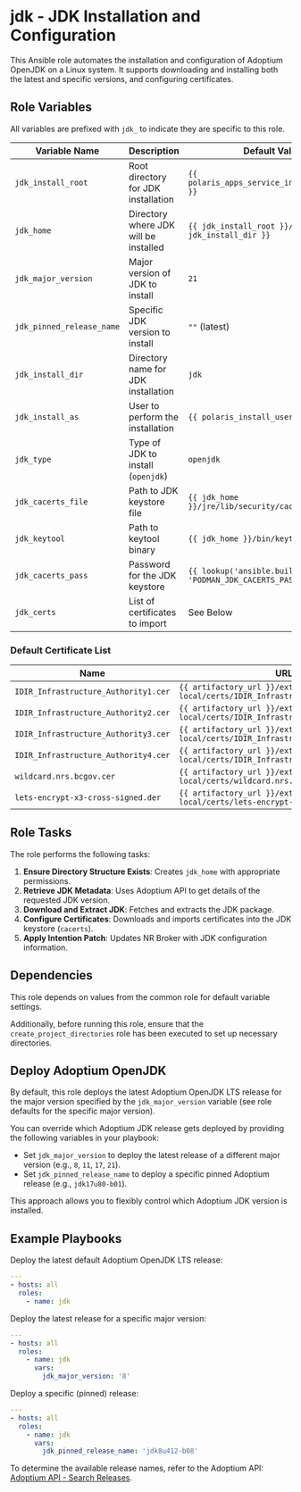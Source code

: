 # jdk - JDK Installation and Configuration

This Ansible role automates the installation and configuration of Adoptium OpenJDK on a Linux system. It supports downloading and installing both the latest and specific versions, and configuring certificates.

## Role Variables

All variables are prefixed with `jdk_` to indicate they are specific to this role.

| Variable Name               | Description                                          | Default Value |
|-----------------------------|------------------------------------------------------|---------------|
| `jdk_install_root`          | Root directory for JDK installation                 | `{{ polaris_apps_service_install_bin_home }}` |
| `jdk_home`                  | Directory where JDK will be installed               | `{{ jdk_install_root }}/{{ jdk_install_dir }}` |
| `jdk_major_version`         | Major version of JDK to install                     | `21`          |
| `jdk_pinned_release_name`   | Specific JDK version to install                     | `""` (latest) |
| `jdk_install_dir`           | Directory name for JDK installation                 | `jdk`         |
| `jdk_install_as`            | User to perform the installation                    | `{{ polaris_install_user }}` |
| `jdk_type`                  | Type of JDK to install (`openjdk`)                  | `openjdk`     |
| `jdk_cacerts_file`          | Path to JDK keystore file                           | `{{ jdk_home }}/jre/lib/security/cacerts` |
| `jdk_keytool`               | Path to keytool binary                              | `{{ jdk_home }}/bin/keytool` |
| `jdk_cacerts_pass`          | Password for the JDK keystore                       | `{{ lookup('ansible.builtin.env', 'PODMAN_JDK_CACERTS_PASS') }}` |
| `jdk_certs`                 | List of certificates to import                      | See Below     |

### Default Certificate List

| Name                                      | URL |
|-------------------------------------------|-----|
| `IDIR_Infrastructure_Authority1.cer`     | `{{ artifactory_url }}/ext-binaries-local/certs/IDIR_Infrastructure_Authority1.cer` |
| `IDIR_Infrastructure_Authority2.cer`     | `{{ artifactory_url }}/ext-binaries-local/certs/IDIR_Infrastructure_Authority2.cer` |
| `IDIR_Infrastructure_Authority3.cer`     | `{{ artifactory_url }}/ext-binaries-local/certs/IDIR_Infrastructure_Authority3.cer` |
| `IDIR_Infrastructure_Authority4.cer`     | `{{ artifactory_url }}/ext-binaries-local/certs/IDIR_Infrastructure_Authority4.cer` |
| `wildcard.nrs.bcgov.cer`                 | `{{ artifactory_url }}/ext-binaries-local/certs/wildcard.nrs.bcgov.cer` |
| `lets-encrypt-x3-cross-signed.der`       | `{{ artifactory_url }}/ext-binaries-local/certs/lets-encrypt-x3-cross-signed.der` |


## Role Tasks

The role performs the following tasks:

1. **Ensure Directory Structure Exists**: Creates `jdk_home` with appropriate permissions.
2. **Retrieve JDK Metadata**: Uses Adoptium API to get details of the requested JDK version.
3. **Download and Extract JDK**: Fetches and extracts the JDK package.
4. **Configure Certificates**: Downloads and imports certificates into the JDK keystore (`cacerts`).
5. **Apply Intention Patch**: Updates NR Broker with JDK configuration information.

## Dependencies

This role depends on values from the common role for default variable settings.

Additionally, before running this role, ensure that the `create_project_directories` role has been executed to set up necessary directories.

## Deploy Adoptium OpenJDK

By default, this role deploys the latest Adoptium OpenJDK LTS release for the major version specified by the `jdk_major_version` variable (see role
defaults for the specific major version).

You can override which Adoptium JDK release gets deployed by providing the following variables in your playbook:

- Set `jdk_major_version` to deploy the latest release of a different major version (e.g., `8`, `11`, `17`, `21`).
- Set `jdk_pinned_release_name` to deploy a specific pinned Adoptium release (e.g., `jdk17u80-b01`).

This approach allows you to flexibly control which Adoptium JDK version is installed.

## Example Playbooks

Deploy the latest default Adoptium OpenJDK LTS release:

```yaml
---
- hosts: all
  roles:
    - name: jdk
```

Deploy the latest release for a specific major version:

```yaml
---
- hosts: all
  roles:
    - name: jdk
      vars:
        jdk_major_version: '8'
```

Deploy a specific (pinned) release:

```yaml
---
- hosts: all
  roles:
    - name: jdk
      vars:
        jdk_pinned_release_name: 'jdk8u412-b08'
```

To determine the available release names, refer to the Adoptium API:
[Adoptium API - Search Releases](https://api.adoptium.net/q/swagger-ui/#/Assets/searchReleases).
